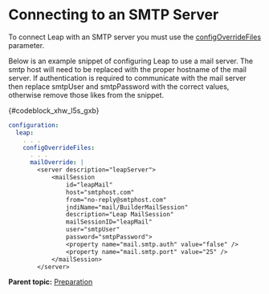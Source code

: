 # Connecting to an SMTP Server

To connect Leap with an SMTP server you must use the [configOverrideFiles](helm_open_liberty_custom.md) parameter. 

Below is an example snippet of configuring Leap to use a mail server. The smtp host will need to be replaced with the proper hostname of the mail server. If authentication is required to communicate with the mail server then replace smtpUser and smtpPassword with the correct values, otherwise remove those likes from the snippet.

{#codeblock_xhw_l5s_gxb}
```yaml 
configuration: 
  leap: 
    . . .
    configOverrideFiles: 
      . . .
      mailOverride: | 
        <server description="leapServer"> 
            <mailSession  
                id="leapMail"
                host="smtphost.com"  
                from="no-reply@smtphost.com"  
                jndiName="mail/BuilderMailSession"  
                description="Leap MailSession"  
                mailSessionID="leapMail" 
                user="smtpUser" 
                password="smtpPassword"> 
                <property name="mail.smtp.auth" value="false" /> 
                <property name="mail.smtp.port" value="25" /> 
            </mailSession> 
        </server>
```

**Parent topic:** [Preparation](helm_preparation.md)